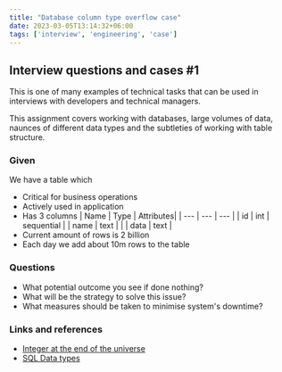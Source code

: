 ```yaml
---
title: "Database column type overflow case"
date: 2023-03-05T13:14:32+06:00
tags: ['interview', 'engineering', 'case']
---
```


## Interview questions and cases #1
This is one of many examples of technical tasks that can be used in interviews with developers and technical managers.

This assignment covers working with databases, large volumes of data, naunces of different data types and the subtleties of working with table structure.

<!--more-->

### Given
We have a table which
- Critical for business operations
- Actively used in application
- Has 3 columns
| Name | Type | Attributes|
| --- | --- | --- |
| id | int | sequential |
| name | text | |
| data | text |
- Current amount of rows is 2 billion
- Each day we add about 10m rows to the table

### Questions
- What potential outcome you see if done nothing?
- What will be the strategy to solve this issue?
- What measures should be taken to minimise system's downtime?

### Links and references
- [Integer at the end of the universe](https://www.crunchydata.com/blog/the-integer-at-the-end-of-the-universe-integer-overflow-in-postgres)
- [SQL Data types](https://www.digitalocean.com/community/tutorials/sql-data-types)